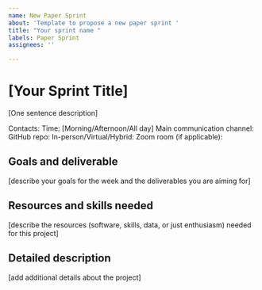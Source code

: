```yaml
---
name: New Paper Sprint
about: 'Template to propose a new paper sprint '
title: "Your sprint name "
labels: Paper Sprint
assignees: ''

---
```


# [Your Sprint Title]

[One sentence description]

Contacts:
Time: [Morning/Afternoon/All day]
Main communication channel:
GitHub repo:
In-person/Virtual/Hybrid:
Zoom room (if applicable):

## Goals and deliverable

[describe your goals for the week and the deliverables you are aiming for]

## Resources and skills needed

[describe the resources (software, skills, data, or just enthusiasm) needed for this project]

## Detailed description

[add additional details  about the project]

